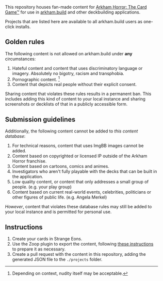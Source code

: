 This repository houses fan-made content for [Arkham Horror: The Card Game™](https://www.fantasyflightgames.com/en/products/arkham-horror-the-card-game/) for use in [arkham.build](https://arkham.build/) and other deckbuilding applications.

Projects that are listed here are available to all arkham.build users as one-click installs.

## Golden rules

The following content is not allowed on arkham.build under **any** circumstances:

1. Hateful content and content that uses discriminatory language or imagery. Absolutely no bigotry, racism and transphobia.
2. Pornographic content. [^1]
3. Content that depicts real people without their explicit consent.

Sharing content that violates these rules results in a permanent ban. This includes adding this kind of content to your local instance and sharing screenshots or decklists of that in a publicly accessible form.

## Submission guidelines

Additionally, the following content cannot be added to _this content database_:

1. For technical reasons, content that uses ImgBB images cannot be added.
2. Content based on copyrighted or licensed IP outside of the Arkham Horror franchise.
3. Content based on cartoons, comics and animes.
4. Investigators who aren't fully playable with the decks that can be built in the application.
5. Low quality content, or content that only addresses a small group of people. (e.g. your play group)
6. Content based on current real-world events, celebrities, politicians or other figures of public life. (e.g. Angela Merkel)

_However_, content that violates these database rules may still be added to your local instance and is permitted for personal use.

[^1]: Depending on context, nudity itself may be acceptable.

## Instructions

1. Create your cards in Strange Eons.
2. Use the Zoop plugin to export the content, following [these instructions](https://mickeytheq.github.io/ZoopDocs/carddatabaseexport/CardDatabaseExport.html) to prepare it as necessary.
3. Create a pull request with the content in this repository, adding the generated JSON file to the `./projects` folder.